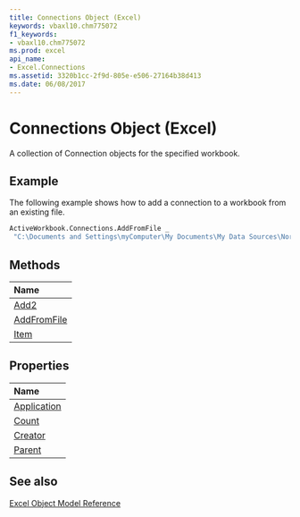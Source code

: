 ```yaml
---
title: Connections Object (Excel)
keywords: vbaxl10.chm775072
f1_keywords:
- vbaxl10.chm775072
ms.prod: excel
api_name:
- Excel.Connections
ms.assetid: 3320b1cc-2f9d-805e-e506-27164b38d413
ms.date: 06/08/2017
---
```



# Connections Object (Excel)

A collection of Connection objects for the specified workbook.


## Example

The following example shows how to add a connection to a workbook from an existing file.


```vb
ActiveWorkbook.Connections.AddFromFile _ 
 "C:\Documents and Settings\myComputer\My Documents\My Data Sources\Northwind 2007 Customers.odc"
```


## Methods



|**Name**|
|:-----|
|[Add2](Excel.Connections.Add.md)|
|[AddFromFile](Excel.Connections.AddFromFile.md)|
|[Item](Excel.Connections.Item.md)|

## Properties



|**Name**|
|:-----|
|[Application](Excel.Connections.Application.md)|
|[Count](Excel.Connections.Count.md)|
|[Creator](Excel.Connections.Creator.md)|
|[Parent](Excel.Connections.Parent.md)|

## See also


[Excel Object Model Reference](overview/Excel/object-model.md)
